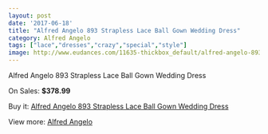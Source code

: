 ```yaml
---
layout: post
date: '2017-06-18'
title: "Alfred Angelo 893 Strapless Lace Ball Gown Wedding Dress"
category: Alfred Angelo
tags: ["lace","dresses","crazy","special","style"]
image: http://www.eudances.com/11635-thickbox_default/alfred-angelo-893-strapless-lace-ball-gown-wedding-dress.jpg
---
```

Alfred Angelo 893 Strapless Lace Ball Gown Wedding Dress

On Sales: **$378.99**
<a href="https://www.eudances.com/en/alfred-angelo/3681-alfred-angelo-893-strapless-lace-ball-gown-wedding-dress.html"><amp-img layout="responsive" width="600" height="600" src="//www.eudances.com/11635-thickbox_default/alfred-angelo-893-strapless-lace-ball-gown-wedding-dress.jpg" alt="Alfred Angelo 893 Strapless Lace Ball Gown Wedding Dress 0" /></a>
<a href="https://www.eudances.com/en/alfred-angelo/3681-alfred-angelo-893-strapless-lace-ball-gown-wedding-dress.html"><amp-img layout="responsive" width="600" height="600" src="//www.eudances.com/11638-thickbox_default/alfred-angelo-893-strapless-lace-ball-gown-wedding-dress.jpg" alt="Alfred Angelo 893 Strapless Lace Ball Gown Wedding Dress 1" /></a>
<a href="https://www.eudances.com/en/alfred-angelo/3681-alfred-angelo-893-strapless-lace-ball-gown-wedding-dress.html"><amp-img layout="responsive" width="600" height="600" src="//www.eudances.com/11637-thickbox_default/alfred-angelo-893-strapless-lace-ball-gown-wedding-dress.jpg" alt="Alfred Angelo 893 Strapless Lace Ball Gown Wedding Dress 2" /></a>
<a href="https://www.eudances.com/en/alfred-angelo/3681-alfred-angelo-893-strapless-lace-ball-gown-wedding-dress.html"><amp-img layout="responsive" width="600" height="600" src="//www.eudances.com/11636-thickbox_default/alfred-angelo-893-strapless-lace-ball-gown-wedding-dress.jpg" alt="Alfred Angelo 893 Strapless Lace Ball Gown Wedding Dress 3" /></a>

Buy it: [Alfred Angelo 893 Strapless Lace Ball Gown Wedding Dress](https://www.eudances.com/en/alfred-angelo/3681-alfred-angelo-893-strapless-lace-ball-gown-wedding-dress.html "Alfred Angelo 893 Strapless Lace Ball Gown Wedding Dress")

View more: [Alfred Angelo](https://www.eudances.com/en/36-alfred-angelo "Alfred Angelo")